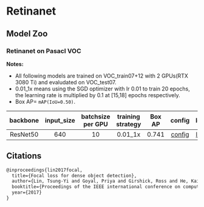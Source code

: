 # Retinanet

## Model Zoo

### Retinanet on Pasacl VOC
**Notes:**
- All following models are trained on VOC_train07+12 with 2 GPUs(RTX 3080 Ti) and evaludated on VOC_test07. 
- 0.01_1x means using the SGD optimizer with lr 0.01 to train 20 epochs, the learning rate is multiplied by 0.1 at [15,18] epochs respectively.
- Box AP= `mAP(IoU=0.50)`.

| backbone | input_size | batchsize per GPU | training strategy | Box AP | config | log |
| :------: | :--------: | :---------------: | :---------------: | :----: | :----: | :-: |
| ResNet50 | 640        |    10             |   0.01_1x         | 0.741  |  [config](https://github.com/DAMONYLY/General_detection/blob/main/config/retinanet/retinanet_r50_fpn_1x_voc2coco.yaml)  |   [log](https://github.com/DAMONYLY/General_detection/blob/main/config/retinanet/retinanet_r50_fpn_1x_voc2coco_train.log)   | 

## Citations
```latex
@inproceedings{lin2017focal,
  title={Focal loss for dense object detection},
  author={Lin, Tsung-Yi and Goyal, Priya and Girshick, Ross and He, Kaiming and Doll{\'a}r, Piotr},
  booktitle={Proceedings of the IEEE international conference on computer vision},
  year={2017}
}
```
